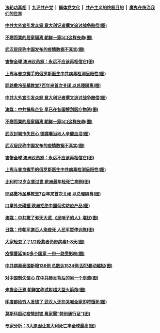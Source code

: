 ####  [法轮功真相](../../../../basic/blob/master/README.md?t=04020001) &nbsp;|&nbsp; [九评共产党](../../../../9ping.md/blob/master/README.md?t=04020001) &nbsp;|&nbsp; [解体党文化](../../../../jtdwh.md/blob/master/README.md?t=04020001)  &nbsp;|&nbsp; [共产主义的终极目的](../../../../gczydzjmd.md/blob/master/README.md?t=04020001) &nbsp;|&nbsp; [魔鬼在统治我们的世界](../../../../mgztzwmdsj.md/blob/master/README.md?t=04020001) 

#### [中共大外宣引发众怒 意大利记者撰文追讨战争赔偿(图)](../pages/p9/928263.md?t=04020001) 

#### [不寒而栗的居家隔离 朝鲜一家5口这样丧命(图)](../pages/p9/928139.md?t=04020001) 

#### [武汉居民称中国发布的疫情数据不真实(图)](../pages/p9/928208.md?t=04020001) 

#### [害惨全球 澳洲议员怒：永远不应该再相信它(图)](../pages/p9/928087.md?t=04020001) 

#### [上周与普京握手的俄罗斯医生中共病毒检测呈阳性(图)](../pages/p9/928197.md?t=04020001) 

#### [耶路撒冷圣墓教堂7百年来首次关闭 以总理隔离(图)](../pages/p9/928190.md?t=04020001) 

#### [中共大外宣引发众怒 意大利记者撰文追讨战争赔偿(图)](../pages/p9/928263.md?t=04020001) 

#### [澳媒：中共操纵企业 早已在各国搜刮医疗物资(图)](../pages/p9/928249.md?t=04020001) 

#### [不寒而栗的居家隔离 朝鲜一家5口这样丧命(图)](../pages/p9/928139.md?t=04020001) 

#### [武汉封城市失民心 德媒曝当地人辛酸血泪(图)](../pages/p9/928152.md?t=04020001) 

#### [武汉居民称中国发布的疫情数据不真实(图)](../pages/p9/928208.md?t=04020001) 

#### [害惨全球 澳洲议员怒：永远不应该再相信它(图)](../pages/p9/928087.md?t=04020001) 

#### [上周与普京握手的俄罗斯医生中共病毒检测呈阳性(图)](../pages/p9/928197.md?t=04020001) 

#### [比利时12岁女童过世 欧洲最年轻死亡病例(图)](../pages/p9/928196.md?t=04020001) 

#### [耶路撒冷圣墓教堂7百年来首次关闭 以总理隔离(图)](../pages/p9/928190.md?t=04020001) 

#### [口罩外交碰壁 欧洲拒绝中国低劣防疫产品(图)](../pages/p9/928151.md?t=04020001) 

#### [澳媒：中共撒了弥天大谎 《发哨子的人》堪忧(图)](../pages/p9/928115.md?t=04020001) 

#### [日媒：传朝军逾百人染疫死 人民军暂停训练(图)](../pages/p9/928028.md?t=04020001) 

#### [大家轻忽了？1/2痊愈者仍带病毒1-8天(图)](../pages/p9/928032.md?t=04020001) 

#### [疫情蔓延160多个国家 一带一路受影响(图)](../pages/p9/928080.md?t=04020001) 

#### [中共病毒泰国新增136例 总数达1524例 囚犯暴动越狱(图)](../pages/p9/928020.md?t=04020001) 

#### [对中国制失信心 在中共肺炎背后的另一个崩溃(图)](../pages/p9/927920.md?t=04020001) 

#### [未提金正恩 朝鲜宣称试射超大型火箭炮(图)](../pages/p9/928023.md?t=04020001) 

#### [印度都给穷人发钱了 武汉人还在哭喊全家即将饿死(图)](../pages/p9/928002.md?t=04020001) 

#### [莫斯科启动疫情封锁 离家需“特别通行证”(图)](../pages/p9/927988.md?t=04020001) 

#### [专家分析：3大原因让意大利死亡率全球最高(图)](../pages/p9/927926.md?t=04020001) 

